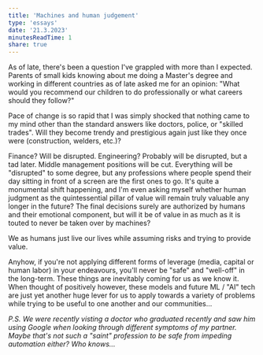 ```yaml
---
title: 'Machines and human judgement'
type: 'essays'
date: '21.3.2023'
minutesReadTime: 1
share: true
---
```


As of late, there's been a question I've grappled with more than I expected. Parents of small kids knowing about me doing a Master's degree and working in different countries as of late asked me for an opinion: "What would you recommend our children to do professionally or what careers should they follow?"

Pace of change is so rapid that I was simply shocked that nothing came to my mind other than the standard answers like doctors, police, or "skilled trades". Will they become trendy and prestigious again just like they once were (construction, welders, etc.)?

Finance? Will be disrupted. Engineering? Probably will be disrupted, but a tad later. Middle management positions will be cut. Everything will be "disrupted" to some degree, but any professions where people spend their day sitting in front of a screen are the first ones to go. It's quite a monumental shift happening, and I'm even asking myself whether human judgment as the quintessential pillar of value will remain truly valuable any longer in the future? The final decisions surely are authorized by humans and their emotional component, but will it be of value in as much as it is touted to never be taken over by machines?

We as humans just live our lives while assuming risks and trying to provide value.

Anyhow, if you're not applying different forms of leverage (media, capital or human labor) in your endeavours, you'll never be "safe" and "well-off" in the long-term. These things are inevitably coming for us as we know it. When thought of positively however, these models and future ML / "AI" tech are just yet another huge lever for us to apply towards a variety of problems while trying to be useful to one another and our communities...

*P.S. We were recently visting a doctor who graduated recently and saw him using Google when looking through different symptoms of my partner. Maybe that's not such a "saint" profession to be safe from impeding automation either? Who knows...*